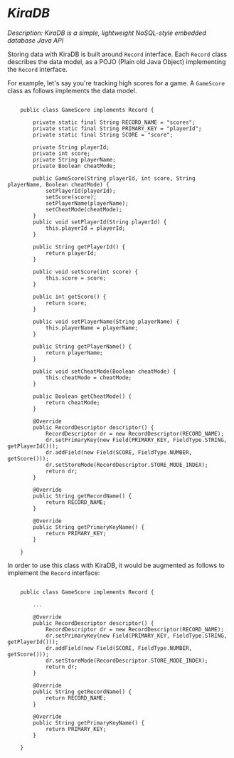 # _KiraDB_

_Description: KiraDB is a simple, lightweight NoSQL-style embedded database Java API_

Storing data with KiraDB is built around `Record` interface. Each `Record` class describes  the data model, as a POJO (Plain old Java Object) implementing the `Record` interface.  

For example, let's say you're tracking high scores for a game. A `GameScore` class as follows implements the data model.

```

	public class GameScore implements Record {
	
		private static final String RECORD_NAME = "scores";
		private static final String PRIMARY_KEY = "playerId";
		private static final String SCORE = "score";
		
		private String playerId;
		private int score;
		private String playerName;
		private Boolean cheatMode;
		
		public GameScore(String playerId, int score, String playerName, Boolean cheatMode) {
			setPlayerId(playerId);
			setScore(score);
			setPlayerName(playerName);
			setCheatMode(cheatMode);
		}
		public void setPlayerId(String playerId) {
			this.playerId = playerId;
		}
	
		public String getPlayerId() {
			return playerId;
		}
	
		public void setScore(int score) {
			this.score = score;
		}
	
		public int getScore() {
			return score;
		}
	
		public void setPlayerName(String playerName) {
			this.playerName = playerName;
		}
	
		public String getPlayerName() {
			return playerName;
		}
	
		public void setCheatMode(Boolean cheatMode) {
			this.cheatMode = cheatMode;
		}
	
		public Boolean getCheatMode() {
			return cheatMode;
		}
	
		@Override
		public RecordDescriptor descriptor() {
			RecordDescriptor dr = new RecordDescriptor(RECORD_NAME);
			dr.setPrimaryKey(new Field(PRIMARY_KEY, FieldType.STRING, getPlayerId()));
			dr.addField(new Field(SCORE, FieldType.NUMBER, getScore()));
			dr.setStoreMode(RecordDescriptor.STORE_MODE_INDEX);
			return dr;
		}
	
		@Override
		public String getRecordName() {
			return RECORD_NAME;
		}
	
		@Override
		public String getPrimaryKeyName() {
			return PRIMARY_KEY;
		}
	
	}

```
In order to use this class with KiraDB, it would be augmented as follows to implement the `Record` interface:

```

	public class GameScore implements Record {
	
		...
	
		@Override
		public RecordDescriptor descriptor() {
			RecordDescriptor dr = new RecordDescriptor(RECORD_NAME);
			dr.setPrimaryKey(new Field(PRIMARY_KEY, FieldType.STRING, getPlayerId()));
			dr.addField(new Field(SCORE, FieldType.NUMBER, getScore()));
			dr.setStoreMode(RecordDescriptor.STORE_MODE_INDEX);
			return dr;
		}
	
		@Override
		public String getRecordName() {
			return RECORD_NAME;
		}
	
		@Override
		public String getPrimaryKeyName() {
			return PRIMARY_KEY;
		}
	
	}
```